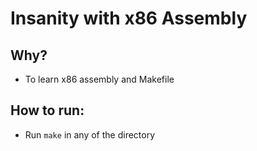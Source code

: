 # Insanity with x86 Assembly

## Why?

- To learn x86 assembly and Makefile

## How to run:

- Run `make` in any of the directory